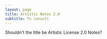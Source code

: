 ```yaml
---
layout: page
title: Artistic Notes 2.0
subtitle: To consult
---
```

Shouldn't the title be Artistic License 2.0 Notes?

